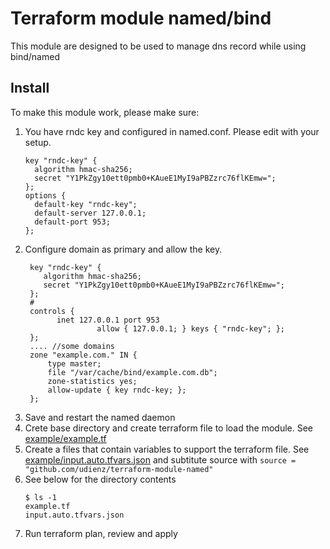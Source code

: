 # Terraform module named/bind

This module are designed to be used to manage dns record while using bind/named

## Install
To make this module work, please make sure:
1. You have rndc key and configured in named.conf. Please edit with your setup.
   ```/etc/rndc.key
   key "rndc-key" {
     algorithm hmac-sha256;
     secret "Y1PkZgy10ett0pmb0+KAueE1MyI9aPBZzrc76flKEmw=";
   };
   options {
     default-key "rndc-key";
     default-server 127.0.0.1;
     default-port 953;
   };

   ```
1. Configure domain as primary and allow the key.
   ```
    key "rndc-key" {
       algorithm hmac-sha256;
       secret "Y1PkZgy10ett0pmb0+KAueE1MyI9aPBZzrc76flKEmw=";
    };
    #
    controls {
          inet 127.0.0.1 port 953
                   allow { 127.0.0.1; } keys { "rndc-key"; };
    };
    .... //some domains
    zone "example.com." IN {
        type master;
        file "/var/cache/bind/example.com.db";
        zone-statistics yes;
        allow-update { key rndc-key; };
    };
   ```
1. Save and restart the named daemon
1. Crete base directory and create terraform file to load the module. See [example/example.tf](example/example.tf)
1. Create a files that contain variables to support the terraform file. See [example/input.auto.tfvars.json](example/input.auto.tfvars.json) and subtitute source with `source = "github.com/udienz/terraform-module-named"`
1. See below for the directory contents
   ```
   $ ls -1
   example.tf
   input.auto.tfvars.json
   ```
1. Run terraform plan, review and apply
